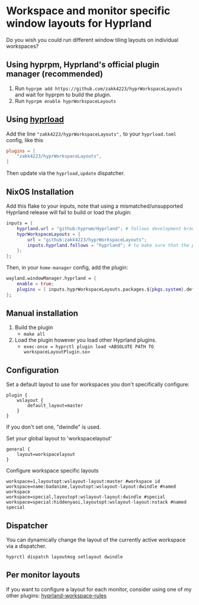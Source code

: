 # Workspace and monitor specific window layouts for Hyprland 


Do you wish you could run different window tiling layouts on individual workspaces?

## Using hyprpm, Hyprland's official plugin manager (recommended)
1. Run `hyprpm add https://github.com/zakk4223/hyprWorkspaceLayouts` and wait for hyprpm to build the plugin.
2. Run `hyprpm enable hyprWorkspaceLayouts`


## Using [hyprload](https://github.com/Duckonaut/hyprload)
Add the line `"zakk4223/hyprWorkspaceLayouts",` to your `hyprload.toml` config, like this

```toml
plugins = [
    "zakk4223/hyprWorkspaceLayouts",
]
```

Then update via the `hyprload,update` dispatcher.

## NixOS Installation

Add this flake to your inputs, note that using a mismatched/unsupported Hyprland release will fail to build or load the plugin:

```nix
inputs = {
    hyprland.url = "github:hyprwm/Hyprland"; # follows development branch of hyprland
    hyprWorkspaceLayouts = {
        url = "github:zakk4223/hyprWorkspaceLayouts";
        inputs.hyprland.follows = "hyprland"; # to make sure that the plugin is built for the correct version of hyprland
    };
};
```

Then, in your `home-manager` config, add the plugin:

```nix
wayland.windowManager.hyprland = {
    enable = true;
    plugins = [ inputs.hyprWorkspaceLayouts.packages.${pkgs.system}.default ];
};
```

## Manual installation

1. Build the plugin 
    - `make all`
2. Load the plugin however you load other Hyprland plugins.
    - `exec-once = hyprctl plugin load <ABSOLUTE PATH TO workspaceLayoutPlugin.so>`

## Configuration 

Set a default layout to use for workspaces you don't specifically configure:
```
plugin {
    wslayout {
        default_layout=master
    }
}
```
If you don't set one, "dwindle" is used.


Set your global layout to 'workspacelayout'
```
general {
    layout=workspacelayout
}
```

Configure workspace specific layouts

```
workspace=1,layoutopt:wslayout-layout:master #workspace id
workspace=name:badanime,layoutopt:wslayout-layout:dwindle #named workspace
workspace=special,layoutopt:wslayout-layout:dwindle #special
workspace=special:hiddenyaoi,layoutopt:wslayout-layout:nstack #named special
```
## Dispatcher
You can dynamically change the layout of the currently active workspace
via a dispatcher.

```
hyprctl dispatch layoutmsg setlayout dwindle
```

## Per monitor layouts
If you want to configure a layout for each monitor, consider using one of my other plugins: [hyprland-workspace-rules](https://github.com/zakk4223/hyprland-workspace-rules)
